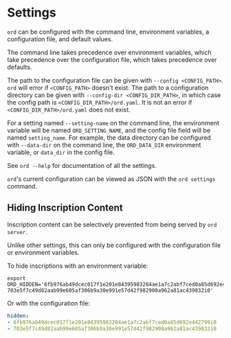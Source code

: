 Settings
========

`ord` can be configured with the command line, environment variables, a
configuration file, and default values.

The command line takes precedence over environment variables, which take
precedence over the configuration file, which takes precedence over defaults.

The path to the configuration file can be given with `--config <CONFIG_PATH>`.
`ord` will error if `<CONFIG_PATH>` doesn't exist. The path to a configuration
directory can be given with `--config-dir <CONFIG_DIR_PATH>`, in which case the
config path is `<CONFIG_DIR_PATH>/ord.yaml`. It is not an error if
`<CONFIG_DIR_PATH>/ord.yaml` does not exist.

For a setting named `--setting-name` on the command line, the environment
variable will be named `ORD_SETTING_NAME`, and the config file field will be
named `setting_name`. For example, the data directory can be configured with
`--data-dir` on the command line, the `ORD_DATA_DIR` environment variable, or
`data_dir` in the config file.

See `ord --help` for documentation of all the settings.

`ord`'s current configuration can be viewed as JSON with the `ord settings`
command.

Hiding Inscription Content
--------------------------

Inscription content can be selectively prevented from being served by `ord
server`.

Unlike other settings, this can only be configured with the configuration file
or environment variables.

To hide inscriptions with an environment variable:

```
export ORD_HIDDEN='6fb976ab49dcec017f1e201e84395983204ae1a7c2abf7ced0a85d692e442799i0 703e5f7c49d82aab99e605af306b9a30e991e57d42f982908a962a81ac439832i0'
```

Or with the configuration file:

```yaml
hidden:
- 6fb976ab49dcec017f1e201e84395983204ae1a7c2abf7ced0a85d692e442799i0
- 703e5f7c49d82aab99e605af306b9a30e991e57d42f982908a962a81ac439832i0
```
